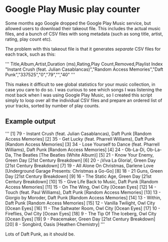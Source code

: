 # Google Play Music play counter

Some months ago Google dropped the Google Play Music service, but allowed users to download their takeout file. This includes the actual music files, and a bunch of CSV files with song metadata (such as song title, artist, rating, play count etc).

The problem with this takeout file is that it generates _separate_ CSV files for each track, such as this:

'''
Title,Album,Artist,Duration (ms),Rating,Play Count,Removed,Playlist Index
"Instant Crush (feat. Julian Casablancas)","Random Access Memories","Daft Punk","337525","0","79","","40"
'''

This makes it difficult to see global statistics for your music collection, in case you care to do so. I was curious to see which songs I was listening the most back when I was using Google Play Music, so I created this script simply to loop over all the individual CSV files and prepare an ordered list of your tracks, sorted by number of play counts.

## Example output
'''
[1] 79 - Instant Crush (feat. Julian Casablancas), Daft Punk [Random Access Memories]
[2] 35 - Get Lucky (feat. Pharrell Williams), Daft Punk [Random Access Memories]
[3] 34 - Lose Yourself to Dance (feat. Pharrell Williams), Daft Punk [Random Access Memories]
[4] 24 - Ob-La-Di, Ob-La-Da, The Beatles [The Beatles (White Album)]
[5] 21 - Know Your Enemy, Green Day [21st Century Breakdown]
[6] 20 - ¡Viva La Gloria!, Green Day [21st Century Breakdown]
[7] 19 - All Alone On Christmas, Darlene Love [Underground Garage Presents: Christmas a Go-Go]
[8] 18 - 21 Guns, Green Day [21st Century Breakdown]
[9] 16 - The Static Age, Green Day [21st Century Breakdown]
[10] 15 - Give Life Back to Music, Daft Punk [Random Access Memories]
[11] 15 - On The Wing, Owl City [Ocean Eyes]
[12] 14 - Touch (feat. Paul Williams), Daft Punk [Random Access Memories]
[13] 13 - Giorgio by Moroder, Daft Punk [Random Access Memories]
[14] 13 - Within, Daft Punk [Random Access Memories]
[15] 12 - Vanilla Twilight, Owl City [Ocean Eyes]
[16] 11 - The Saltwater Room, Owl City [Ocean Eyes]
[17] 10 - Fireflies, Owl City [Ocean Eyes]
[18] 9 - The Tip Of The Iceberg, Owl City [Ocean Eyes]
[19] 9 - Peacemaker, Green Day [21st Century Breakdown]
[20] 8 - Songbird, Oasis [Heathen Chemistry]
'''

Lots of Daft Punk, as it should be.
